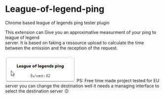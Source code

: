 # League-of-legend-ping
Chrome based league of legends ping tester plugin

This extension can Give you an approximative measurment of your ping to league of legend  
server.
It is based on faking a ressource upload to calculate the time between the emission and the reception of the request.

![alt tag](https://github.com/benm-stm/League-of-legend-ping/blob/master/SnapCrab_NoName_2016-3-4_16-11-58_No-00.png)
PS: Free time made project tested for EU server you can change the destination well it needs a managing interface to select the destination server :D
